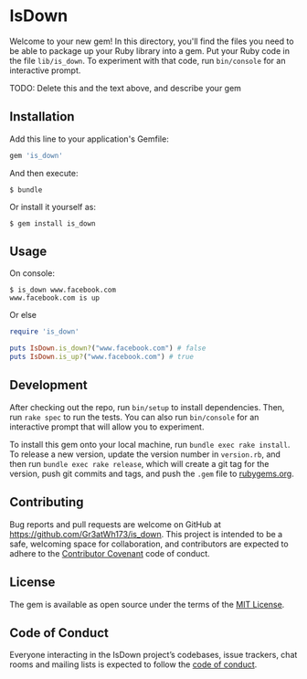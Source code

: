 # IsDown

Welcome to your new gem! In this directory, you'll find the files you need to be able to package up your Ruby library into a gem. Put your Ruby code in the file `lib/is_down`. To experiment with that code, run `bin/console` for an interactive prompt.

TODO: Delete this and the text above, and describe your gem

## Installation

Add this line to your application's Gemfile:

```ruby
gem 'is_down'
```

And then execute:

    $ bundle

Or install it yourself as:

    $ gem install is_down

## Usage

On console:
```
$ is_down www.facebook.com
www.facebook.com is up
```

Or else
```ruby
require 'is_down'

puts IsDown.is_down?("www.facebook.com") # false
puts IsDown.is_up?("www.facebook.com") # true
```
## Development

After checking out the repo, run `bin/setup` to install dependencies. Then, run `rake spec` to run the tests. You can also run `bin/console` for an interactive prompt that will allow you to experiment.

To install this gem onto your local machine, run `bundle exec rake install`. To release a new version, update the version number in `version.rb`, and then run `bundle exec rake release`, which will create a git tag for the version, push git commits and tags, and push the `.gem` file to [rubygems.org](https://rubygems.org).

## Contributing

Bug reports and pull requests are welcome on GitHub at https://github.com/Gr3atWh173/is_down. This project is intended to be a safe, welcoming space for collaboration, and contributors are expected to adhere to the [Contributor Covenant](http://contributor-covenant.org) code of conduct.

## License

The gem is available as open source under the terms of the [MIT License](http://opensource.org/licenses/MIT).

## Code of Conduct

Everyone interacting in the IsDown project’s codebases, issue trackers, chat rooms and mailing lists is expected to follow the [code of conduct](https://github.com/Gr3atWh173/is_down/blob/master/CODE_OF_CONDUCT.md).
